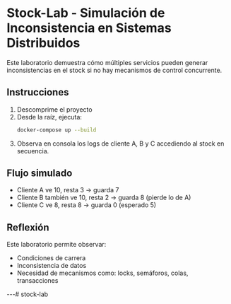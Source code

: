 #  Stock-Lab - Simulación de Inconsistencia en Sistemas Distribuidos

Este laboratorio demuestra cómo múltiples servicios pueden generar inconsistencias en el stock si no hay mecanismos de control concurrente.

##  Instrucciones

1. Descomprime el proyecto
2. Desde la raíz, ejecuta:
   ```bash
   docker-compose up --build
   ```
3. Observa en consola los logs de cliente A, B y C accediendo al stock en secuencia.

##  Flujo simulado

- Cliente A ve 10, resta 3 → guarda 7
- Cliente B también ve 10, resta 2 → guarda 8 (pierde lo de A)
- Cliente C ve 8, resta 8 → guarda 0 (esperado 5)

##  Reflexión

Este laboratorio permite observar:

- Condiciones de carrera
- Inconsistencia de datos
- Necesidad de mecanismos como: locks, semáforos, colas, transacciones

---# stock-lab
